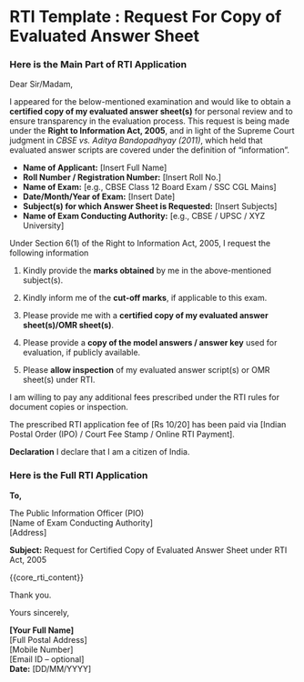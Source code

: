 # RTI Template :  Request For Copy of Evaluated Answer Sheet

<!-- START Main Part of RTI Application -->
### Here is the Main Part of RTI Application

Dear Sir/Madam,

I appeared for the below-mentioned examination and would like to obtain a **certified copy of my evaluated answer sheet(s)** for personal review and to ensure transparency in the evaluation process. This request is being made under the **Right to Information Act, 2005**, and in light of the Supreme Court judgment in *CBSE vs. Aditya Bandopadhyay (2011)*, which held that evaluated answer scripts are covered under the definition of “information”.

* **Name of Applicant:** \[Insert Full Name\]  
* **Roll Number / Registration Number:** \[Insert Roll No.\]  
* **Name of Exam:** \[e.g., CBSE Class 12 Board Exam / SSC CGL Mains\]  
* **Date/Month/Year of Exam:** \[Insert Date\]  
* **Subject(s) for which Answer Sheet is Requested:** \[Insert Subjects\]  
* **Name of Exam Conducting Authority:** \[e.g., CBSE / UPSC / XYZ University\]

Under Section 6(1) of the Right to Information Act, 2005, I request the following information 

1. Kindly provide the **marks obtained** by me in the above-mentioned subject(s).

2. Kindly inform me of the **cut-off marks**, if applicable to this exam.

3. Please provide me with a **certified copy of my evaluated answer sheet(s)/OMR sheet(s)**.

4. Please provide a **copy of the model answers / answer key** used for evaluation, if publicly available.

5. Please **allow inspection** of my evaluated answer script(s) or OMR sheet(s) under RTI.

I am willing to pay any additional fees prescribed under the RTI rules for document copies or inspection.

The prescribed RTI application fee of \[Rs 10/20\] has been paid via \[Indian Postal Order (IPO) / Court Fee Stamp / Online RTI Payment\].  
 

**Declaration** I declare that I am a citizen of India.

<!-- END OF Main Part of RTI Application -->

### Here is the Full RTI Application

**To,**

The Public Information Officer (PIO)  
[Name of Exam Conducting Authority]  
[Address]

**Subject:** Request for Certified Copy of Evaluated Answer Sheet under RTI Act, 2005

{{core_rti_content}}

Thank you.

Yours sincerely,

**\[Your Full Name\]**  
[Full Postal Address]  
[Mobile Number]  
[Email ID – optional]  
**Date:** \[DD/MM/YYYY\]